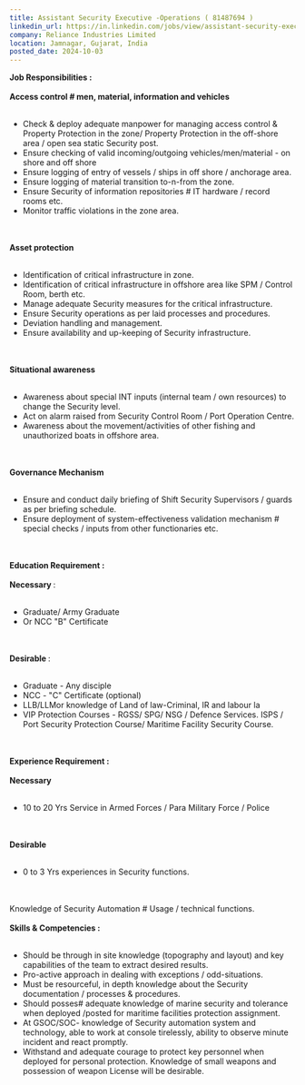 ```yaml
---
title: Assistant Security Executive -Operations ( 81487694 )
linkedin_url: https://in.linkedin.com/jobs/view/assistant-security-executive-operations-81487694-at-reliance-industries-limited-4039360177?position=25&pageNum=0&refId=dElrHFGNNPEPJRPLEL7ZfA%3D%3D&trackingId=sgjpvmimrylpi6TrjJ60qw%3D%3D
company: Reliance Industries Limited
location: Jamnagar, Gujarat, India
posted_date: 2024-10-03
---
```


<div class="description__text description__text--rich">
<section class="show-more-less-html" data-max-lines="5">
<div class="show-more-less-html__markup show-more-less-html__markup--clamp-after-5 relative overflow-hidden">
<strong>Job Responsibilities :<br/><br/></strong><strong> Access control # men, material, information and vehicles <br/><br/></strong><ul><li> Check &amp; deploy adequate manpower for managing access control &amp; Property Protection in the zone/ Property Protection in the off-shore area / open sea static Security post. </li><li> Ensure checking of valid incoming/outgoing vehicles/men/material - on shore and off shore </li><li> Ensure logging of entry of vessels / ships in off shore / anchorage area. </li><li> Ensure logging of material transition to-n-from the zone. </li><li> Ensure Security of information repositories # IT hardware / record rooms etc. </li><li> Monitor traffic violations in the zone area. <br/><br/><br/></li></ul><strong> Asset protection <br/><br/></strong><ul><li> Identification of critical infrastructure in zone. </li><li> Identification of critical infrastructure in offshore area like SPM / Control Room, berth etc. </li><li> Manage adequate Security measures for the critical infrastructure. </li><li> Ensure Security operations as per laid processes and procedures. </li><li> Deviation handling and management. </li><li> Ensure availability and up-keeping of Security infrastructure. <br/><br/><br/></li></ul><strong> Situational awareness <br/><br/></strong><ul><li> Awareness about special INT inputs (internal team / own resources) to change the Security level. </li><li> Act on alarm raised from Security Control Room / Port Operation Centre. </li><li> Awareness about the movement/activities of other fishing and unauthorized boats in offshore area. <br/><br/><br/></li></ul><strong> Governance Mechanism <br/><br/></strong><ul><li> Ensure and conduct daily briefing of Shift Security Supervisors / guards as per briefing schedule. </li><li> Ensure deployment of system-effectiveness validation mechanism # special checks / inputs from other functionaries etc. <br/><br/><br/></li></ul><strong>Education Requirement :<br/><br/></strong><strong> Necessary </strong> :<br/><br/><ul><li> Graduate/ Army Graduate </li><li> Or NCC "B" Certificate <br/><br/><br/></li></ul><strong> Desirable </strong> :<br/><br/><ul><li> Graduate - Any disciple </li><li> NCC - "C" Certificate (optional) </li><li> LLB/LLMor knowledge of Land of law-Criminal, IR and labour la </li><li> VIP Protection Courses - RGSS/ SPG/ NSG / Defence Services. ISPS / Port Security Protection Course/ Maritime Facility Security Course. <br/><br/><br/></li></ul><strong>Experience Requirement :<br/><br/></strong><strong> Necessary <br/><br/></strong><ul><li> 10 to 20 Yrs Service in Armed Forces / Para Military Force / Police<br/><br/><br/></li></ul><strong> Desirable <br/><br/></strong><ul><li> 0 to 3 Yrs experiences in Security functions. <br/><br/><br/></li></ul>Knowledge of Security Automation # Usage / technical functions.<br/><br/><strong>Skills &amp; Competencies :<br/><br/></strong><ul><li> Should be through in site knowledge (topography and layout) and key capabilities of the team to extract desired results. </li><li> Pro-active approach in dealing with exceptions / odd-situations. </li><li> Must be resourceful, in depth knowledge about the Security documentation / processes &amp; procedures. </li><li> Should posses# adequate knowledge of marine security and tolerance when deployed /posted for maritime facilities protection assignment. </li><li> At GSOC/SOC- knowledge of Security automation system and technology, able to work at console tirelessly, ability to observe minute incident and react promptly. </li><li> Withstand and adequate courage to protect key personnel when deployed for personal protection. Knowledge of small weapons and possession of weapon License will be desirable.</li></ul>
</div>


<!-- --> </section>
</div>